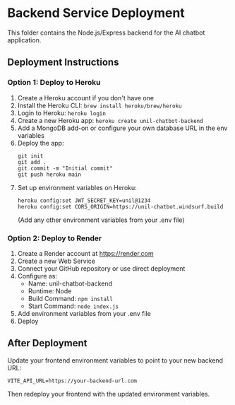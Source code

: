 # Backend Service Deployment

This folder contains the Node.js/Express backend for the AI chatbot application.

## Deployment Instructions

### Option 1: Deploy to Heroku

1. Create a Heroku account if you don't have one
2. Install the Heroku CLI: `brew install heroku/brew/heroku`
3. Login to Heroku: `heroku login`
4. Create a new Heroku app: `heroku create unil-chatbot-backend`
5. Add a MongoDB add-on or configure your own database URL in the env variables
6. Deploy the app:
   ```
   git init
   git add .
   git commit -m "Initial commit"
   git push heroku main
   ```
7. Set up environment variables on Heroku:
   ```
   heroku config:set JWT_SECRET_KEY=unil@1234
   heroku config:set CORS_ORIGIN=https://unil-chatbot.windsurf.build
   ```
   (Add any other environment variables from your .env file)

### Option 2: Deploy to Render

1. Create a Render account at https://render.com
2. Create a new Web Service
3. Connect your GitHub repository or use direct deployment
4. Configure as:
   - Name: unil-chatbot-backend
   - Runtime: Node
   - Build Command: `npm install`
   - Start Command: `node index.js`
5. Add environment variables from your .env file
6. Deploy

## After Deployment

Update your frontend environment variables to point to your new backend URL:

```
VITE_API_URL=https://your-backend-url.com
```

Then redeploy your frontend with the updated environment variables.

